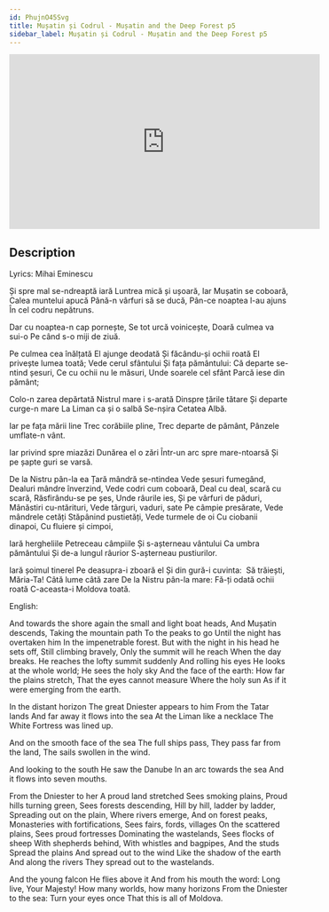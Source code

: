 ```yaml
---
id: PhujnO45Svg
title: Mușatin și Codrul - Mușatin and the Deep Forest p5
sidebar_label: Mușatin și Codrul - Mușatin and the Deep Forest p5
---
```


<iframe
  width="560"
  height="315"
  src="https://www.youtube.com/embed/PhujnO45Svg"
  title="YouTube video player"
  frameborder="0"
  allow="accelerometer; autoplay; clipboard-write; encrypted-media; gyroscope; picture-in-picture; web-share"
  referrerpolicy="strict-origin-when-cross-origin"
  allowfullscreen
></iframe>

## Description

Lyrics: Mihai Eminescu

Și spre mal se-ndreaptă iară
Luntrea mică și ușoară,
Iar Mușatin se coboară,
Calea muntelui apucă
Până-n vârfuri să se ducă,
Pân-ce noaptea l-au ajuns
În cel codru nepătruns.

Dar cu noaptea-n cap pornește,
Se tot urcă voinicește,
Doară culmea va sui-o
Pe când s-o miji de ziuă.

Pe culmea cea înălțată
El ajunge deodată
Și făcându-și ochii roată
El privește lumea toată;
Vede cerul sfântului
Și fața pământului:
Că departe se-ntind șesuri,
Ce cu ochii nu le măsuri,
Unde soarele cel sfânt
Parcă iese din pământ;

Colo-n zarea depărtată
Nistrul mare i s-arată
Dinspre țările tătare
Și departe curge-n mare
La Liman ca și o salbă
Se-nșira Cetatea Albă.

Iar pe fața mării line
Trec corăbiile pline,
Trec departe de pământ,
Pânzele umflate-n vânt.

Iar privind spre miazăzi
Dunărea el o zări
Într-un arc spre mare-ntoarsă
Și pe șapte guri se varsă.

De la Nistru pân-la ea
Țară mândră se-ntindea
Vede șesuri fumegând,
Dealuri mândre înverzind,
Vede codri cum coboară,
Deal cu deal, scară cu scară,
Răsfirându-se pe șes,
Unde râurile ies,
Și pe vârfuri de păduri,
Mânăstiri cu-ntărituri,
Vede târguri, vaduri, sate
Pe câmpie presărate,
Vede mândrele cetăți
Stăpânind pustietăți,
Vede turmele de oi
Cu ciobanii dinapoi,
Cu fluiere și cimpoi,

Iară hergheliile
Petreceau câmpiile
Și s-așterneau vântului
Ca umbra pământului
Și de-a lungul râurior
S-așterneau pustiurilor.

Iară șoimul tinerel
Pe deasupra-i zboară el
Și din gură-i cuvinta:
­ Să trăiești, Măria-Ta!
Câtă lume câtă zare
De la Nistru pân-la mare:
Fă-ți odată ochii roată
C-aceasta-i Moldova toată.

English:

And towards the shore again 
the small and light boat heads, 
And Mușatin descends, 
Taking the mountain path 
To the peaks to go 
Until the night has overtaken him 
In the impenetrable forest. 
But with the night in his head he sets off, 
Still climbing bravely, 
Only the summit will he reach 
When the day breaks. 
He reaches the lofty summit suddenly 
And rolling his eyes 
He looks at the whole world; 
He sees the holy sky 
And the face of the earth: 
How far the plains stretch, 
That the eyes cannot measure 
Where the holy sun 
As if it were emerging from the earth. 

In the distant horizon
The great Dniester appears to him
From the Tatar lands
And far away it flows into the sea
At the Liman like a necklace
The White Fortress was lined up.

And on the smooth face of the sea
The full ships pass,
They pass far from the land,
The sails swollen in the wind.

And looking to the south
He saw the Danube
In an arc towards the sea
And it flows into seven mouths.

From the Dniester to her
A proud land stretched
Sees smoking plains,
Proud hills turning green,
Sees forests descending,
Hill by hill, ladder by ladder,
Spreading out on the plain,
Where rivers emerge,
And on forest peaks,
Monasteries with fortifications,
Sees fairs, fords, villages
On the scattered plains,
Sees proud fortresses
Dominating the wastelands,
Sees flocks of sheep
With shepherds behind,
With whistles and bagpipes,
And the studs
Spread the plains
And spread out to the wind
Like the shadow of the earth
And along the rivers
They spread out to the wastelands.

And the young falcon
He flies above it
And from his mouth the word:
Long live, Your Majesty!
How many worlds, how many horizons
From the Dniester to the sea:
Turn your eyes once
That this is all of Moldova.
